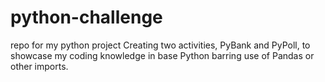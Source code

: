 # python-challenge
repo for my python project
Creating two activities, PyBank and PyPoll, to showcase my coding knowledge in base Python barring use of Pandas or other imports.

